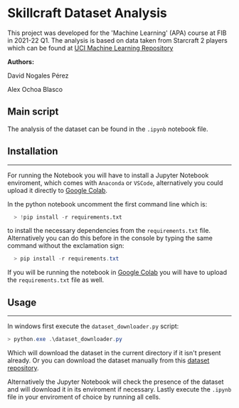 # **Skillcraft Dataset Analysis**

This project was developed for the 'Machine Learning' (APA) course at FIB in 2021-22 Q1. The analysis is based on data taken from Starcraft 2 players which can be found at [UCI Machine Learning Repository](http://archive.ics.uci.edu/ml/datasets/skillcraft1+master+table+dataset)

**Authors:**

David Nogales Pérez

Alex Ochoa Blasco

## **Main script**

The analysis of the dataset can be found in the `.ipynb` notebook file.

## **Installation**

---------------
For running the Notebook you will have to install a Jupyter Notebook enviroment, which comes with `Anaconda` or `VSCode`, alternatively you could upload it directly to [Google Colab](https://colab.research.google.com).

In the python notebook uncomment the first command line which is:

```python
  > !pip install -r requirements.txt
```

to install the necessary dependencies from the `requirements.txt` file. Alternatively you can do this before in the console by typing the same command without the exclamation sign:

```powershell
  > pip install -r requirements.txt
```

If you will be running the notebook in [Google Colab](https://colab.research.google.com) you will have to upload the `requirements.txt` file as well.

## **Usage**

---------------

In windows first execute the `dataset_downloader.py` script:

```powershell
> python.exe .\dataset_downloader.py 
```

Which will download the dataset in the current directory if it isn't present already. Or you can download the dataset manually from this [dataset repository](http://archive.ics.uci.edu/ml/datasets/skillcraft1+master+table+dataset).

Alternatively the Jupyter Notebook will check the presence of the dataset and will download it in its enviroment if necessary. Lastly execute the `.ipynb` file in your enviroment of choice by running all cells.
